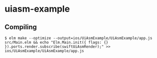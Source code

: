 # uiasm-example

## Compiling

```console
$ elm make --optimize --output=ios/UiAsmExample/UiAsmExample/app.js src/Main.elm && echo "Elm.Main.init({ flags: {} }).ports.render.subscribe(swiftUiAsmRender);" >> ios/UiAsmExample/UiAsmExample/app.js
```
